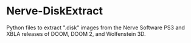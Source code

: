 # Nerve-DiskExtract
Python files to extract ".disk" images from the Nerve Software PS3 and XBLA releases of DOOM, DOOM 2, and Wolfenstein 3D.
